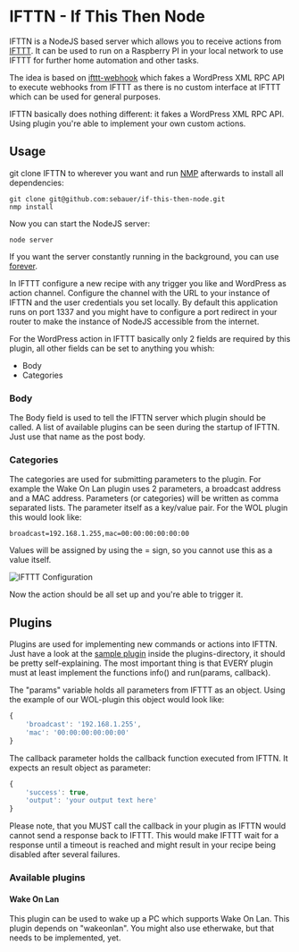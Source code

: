 IFTTN - If This Then Node
=================

IFTTN is a NodeJS based server which allows you to receive actions from [IFTTT](http://www.ifttt.com). It can be used to run on a Raspberry PI in your local network to use IFTTT for further home automation and other tasks.

The idea is based on [ifttt-webhook](https://github.com/captn3m0/ifttt-webhook/) which fakes a WordPress XML RPC API to execute webhooks from IFTTT as there is no custom interface at IFTTT which can be used for general purposes.

IFTTN basically does nothing different: it fakes a WordPress XML RPC API. Using plugin you're able to implement your own custom actions.

## Usage

git clone IFTTN to wherever you want and run [NMP](https://www.npmjs.org/) afterwards to install all dependencies:
```
git clone git@github.com:sebauer/if-this-then-node.git
nmp install
```

Now you can start the NodeJS server:
```
node server
```

If you want the server constantly running in the background, you can use [forever](https://www.npmjs.org/package/forever).

In IFTTT configure a new recipe with any trigger you like and WordPress as action channel. Configure the channel with the URL to your instance of IFTTN and the user credentials you set locally. By default this application runs on port 1337 and you might have to configure a port redirect in your router to make the instance of NodeJS accessible from the internet.

For the WordPress action in IFTTT basically only 2 fields are required by this plugin, all other fields can be set to anything you whish:
 * Body
 * Categories
 
### Body
The Body field is used to tell the IFTTN server which plugin should be called. A list of available plugins can be seen during the startup of IFTTN. Just use that name as the post body.

### Categories
The categories are used for submitting parameters to the plugin. For example the Wake On Lan plugin uses 2 parameters, a broadcast address and a MAC address. Parameters (or categories) will be written as comma separated lists. The parameter itself as a key/value pair. For the WOL plugin this would look like:
```
broadcast=192.168.1.255,mac=00:00:00:00:00:00
```

Values will be assigned by using the = sign, so you cannot use this as a value itself.

![IFTTT Configuration](//sebauer.github.io/if-this-then-node/images/ifttt-screenshot.jpg)

Now the action should be all set up and you're able to trigger it.

## Plugins
Plugins are used for implementing new commands or actions into IFTTN. Just have a look at the [sample plugin](https://github.com/sebauer/if-this-then-node/blob/master/plugins/sample-plugin.js) inside the plugins-directory, it should be pretty self-explaining. The most important thing is that EVERY plugin must at least implement the functions info() and run(params, callback).

The "params" variable holds all parameters from IFTTT as an object. Using the example of our WOL-plugin this object would look like:
```javascript
{
	'broadcast': '192.168.1.255',
	'mac': '00:00:00:00:00:00'
}
```

The callback parameter holds the callback function executed from IFTTN. It expects an result object as parameter:
```javascript
{
	'success': true,
	'output': 'your output text here'
}
```

Please note, that you MUST call the callback in your plugin as IFTTN would cannot send a response back to IFTTT. This would make IFTTT wait for a response until a timeout is reached and might result in your recipe being disabled after several failures.

### Available plugins
#### Wake On Lan
This plugin can be used to wake up a PC which supports Wake On Lan. This plugin depends on "wakeonlan". You might also use etherwake, but that needs to be implemented, yet.